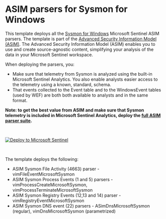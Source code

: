 # ASIM parsers for Sysmon for Windows

This template deploys all the [Sysmon for Windows](https://docs.microsoft.com/sysinternals/downloads/sysmon) Microsoft Sentinel ASIM parsers. The template is part of the [Advanced Security Information Model (ASIM)](https://aka.ms/AboutASIM). The Advanced Security Information Model (ASIM) enables you to use and create source-agnostic content, simplifying your analysis of the data in your Microsoft Sentinel workspace.

When deploying the parsers, you:

- Make sure that telemetry from Sysmon is analyzed using the built-in Microsoft Sentinel Analytics. You also enable analysts easier access to the telemetry using a known, standard, schema.
- That events collected to the Event table and to the WindowsEvent tables (used by WEF) are both both available to analysts and in the same format.

**Note: to get the best value from ASIM and make sure that Sysmon telemetry is included in Microsoft Sentinel Analytics, deploy the [full ASIM parser suite](https://aka.ms/DeployASIM).**

<br>

[![Deploy to Microsoft Sentinel](https://aka.ms/deploytoazurebutton)](https://aka.ms/ASimSysmonARM)

<br>

The template deploys the following:

- ASIM Sysmon File Activity (4663) parser - vimFileEventMicrosoftSysmon
- ASIM Sysmon Process Events (1 and 5) parsers - vimProcessCreateMicrosoftSysmon, vimProcessTerminateMicrosoftSysmon
- ASIM Sysmon Registry Events (12,13 and 14) parser - vimRegistryEventMicrosoftSysmon
- ASIM Sysmon DNS event (22) parsers - ASimDnsMicrosoftSysmon (regular), vimDnsMicrosoftSysmon (parametrized)

<br>
